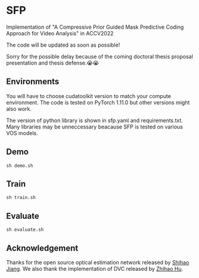 # SFP
Implementation of "A Compressive Prior Guided Mask Predictive Coding Approach for Video Analysis" in ACCV2022

The code will be updated as soon as possible! 

Sorry for the possible delay because of the coming doctoral thesis proposal presentation and thesis defense.😭😭 

## Environments
You will have to choose cudatoolkit version to match your compute environment. 
The code is tested on PyTorch 1.11.0 but other versions might also work. 

The version of python library is shown in sfp.yaml and requirements.txt. Many libraries may be unneccessary beacause SFP is tested on various VOS models.

## Demo
```Shell
sh demo.sh
```
## Train
```Shell
sh train.sh
```
## Evaluate
```Shell
sh evaluate.sh
```

## Acknowledgement
Thanks for the open source optical estimation network released by [Shihao Jiang](https://github.com/zacjiang/GMA).
We also thank the implementation of DVC released by [Zhihao Hu](https://github.com/ZhihaoHu/PyTorchVideoCompression).
